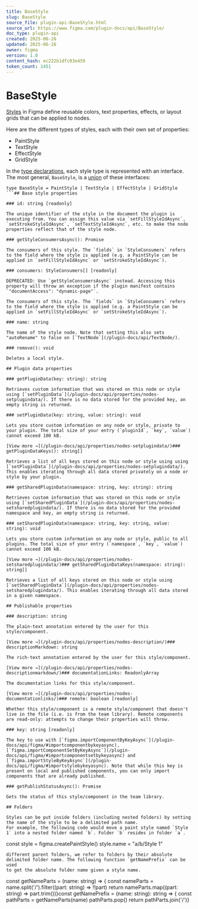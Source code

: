 ```yaml
---
title: BaseStyle
slug: BaseStyle
source_file: plugin-api-BaseStyle.html
source_url: https://www.figma.com/plugin-docs/api/BaseStyle/
doc_type: plugin-api
created: 2025-06-26
updated: 2025-06-26
owner: figma
version: 1.0
content_hash: ec222b1dfc03e459
token_count: 1451
---
```

# BaseStyle

[Styles](https://help.figma.com/hc/en-us/articles/360039238753-Styles-in-Figma) in Figma define reusable colors, text properties, effects, or layout grids that can be applied to nodes.

Here are the different types of styles, each with their own set of properties:

- PaintStyle
- TextStyle
- EffectStyle
- GridStyle

In the [type declarations](/plugin-docs/api/typings/), each style type is represented with an interface. The most general, `BaseStyle`, is a [union](https://www.typescriptlang.org/docs/handbook/2/everyday-types.html#union-types) of these interfaces:

```
type BaseStyle = PaintStyle | TextStyle | EffectStyle | GridStyle
```## Base style properties

### id: string [readonly]

The unique identifier of the style in the document the plugin is executing from. You can assign this value via `setFillStyleIdAsync`, `setStrokeStyleIdAsync`, `setTextStyleIdAsync`, etc. to make the node properties reflect that of the style node.

### getStyleConsumersAsync(): Promise

The consumers of this style. The `fields` in `StyleConsumers` refers to the field where the style is applied (e.g. a PaintStyle can be applied in `setFillStyleIdAsync` or `setStrokeStyleIdAsync`).

### consumers: StyleConsumers[] [readonly]

DEPRECATED: Use `getStyleConsumersAsync` instead. Accessing this property will throw an exception if the plugin manifest contains `"documentAccess": "dynamic-page"`.

The consumers of this style. The `fields` in `StyleConsumers` refers to the field where the style is applied (e.g. a PaintStyle can be applied in `setFillStyleIdAsync` or `setStrokeStyleIdAsync`).

### name: string

The name of the style node. Note that setting this also sets "autoRename" to false on [`TextNode`](/plugin-docs/api/TextNode/).

### remove(): void

Deletes a local style.

## Plugin data properties

### getPluginData(key: string): string

Retrieves custom information that was stored on this node or style using [`setPluginData`](/plugin-docs/api/properties/nodes-setplugindata/). If there is no data stored for the provided key, an empty string is returned.

### setPluginData(key: string, value: string): void

Lets you store custom information on any node or style, private to your plugin. The total size of your entry (`pluginId`, `key`, `value`) cannot exceed 100 kB.

[View more →](/plugin-docs/api/properties/nodes-setplugindata/)### getPluginDataKeys(): string[]

Retrieves a list of all keys stored on this node or style using using [`setPluginData`](/plugin-docs/api/properties/nodes-setplugindata/). This enables iterating through all data stored privately on a node or style by your plugin.

### getSharedPluginData(namespace: string, key: string): string

Retrieves custom information that was stored on this node or style using [`setSharedPluginData`](/plugin-docs/api/properties/nodes-setsharedplugindata/). If there is no data stored for the provided namespace and key, an empty string is returned.

### setSharedPluginData(namespace: string, key: string, value: string): void

Lets you store custom information on any node or style, public to all plugins. The total size of your entry (`namespace`, `key`, `value`) cannot exceed 100 kB.

[View more →](/plugin-docs/api/properties/nodes-setsharedplugindata/)### getSharedPluginDataKeys(namespace: string): string[]

Retrieves a list of all keys stored on this node or style using [`setSharedPluginData`](/plugin-docs/api/properties/nodes-setsharedplugindata/). This enables iterating through all data stored in a given namespace.

## Publishable properties

### description: string

The plain-text annotation entered by the user for this style/component.

[View more →](/plugin-docs/api/properties/nodes-description/)### descriptionMarkdown: string

The rich-text annotation entered by the user for this style/component.

[View more →](/plugin-docs/api/properties/nodes-descriptionmarkdown/)### documentationLinks: ReadonlyArray

The documentation links for this style/component.

[View more →](/plugin-docs/api/properties/nodes-documentationlinks/)### remote: boolean [readonly]

Whether this style/component is a remote style/component that doesn't live in the file (i.e. is from the team library). Remote components are read-only: attempts to change their properties will throw.

### key: string [readonly]

The key to use with [`figma.importComponentByKeyAsync`](/plugin-docs/api/figma/#importcomponentbykeyasync), [`figma.importComponentSetByKeyAsync`](/plugin-docs/api/figma/#importcomponentsetbykeyasync) and [`figma.importStyleByKeyAsync`](/plugin-docs/api/figma/#importstylebykeyasync). Note that while this key is present on local and published components, you can only import components that are already published.

### getPublishStatusAsync(): Promise

Gets the status of this style/component in the team library.

## Folders

Styles can be put inside folders (including nested folders) by setting the name of the style to be a delimited path name.
For example, the following code would move a paint style named `Style 1` into a nested folder named `b`. Folder `b` resides in folder `a`. 

```
const style = figma.createPaintStyle() style.name = "a/b/Style 1"
```Folder names cannot be empty strings and they are unique within the same hierarchy. Since two nested folders can have the same name when residing in
different parent folders, we refer to folders by their absolute delimited folder name. The following function `getNamePrefix` can be used
to get the absolute folder name given a style name. 

```
const getNameParts = (name: string) => { const nameParts = name.split('/').filter((part: string) => !!part) return nameParts.map((part: string) => part.trim())}const getNamePrefix = (name: string): string => { const pathParts = getNameParts(name) pathParts.pop() return pathParts.join('/')}
```